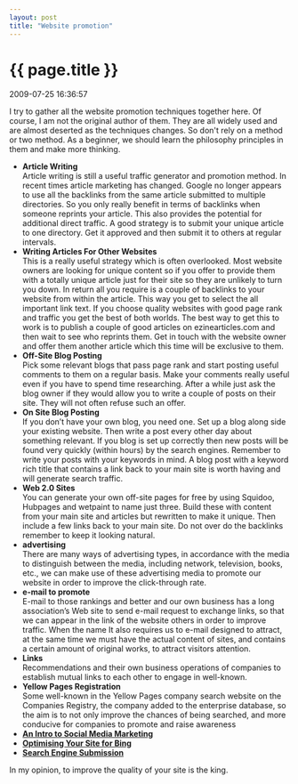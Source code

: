 ```yaml
---
layout: post
title: "Website promotion"
---
```


<h1> {{ page.title }} </h1> <p class='meta'>2009-07-25 16:36:57</p>

I try to gather all the website promotion techniques together here. Of course, I am not the original author of them. They are all widely used and are almost deserted as the techniques changes. So don't rely on a method or two method. As a beginner, we should learn the philosophy principles in them and make more thinking. 
<ul>
	<li><strong>Article Writing</strong></li>
Article writing is still a useful traffic generator and promotion method. In recent times article marketing has changed. Google no longer appears to use all the backlinks from the same article submitted to multiple directories. So you only really benefit in terms of backlinks when someone reprints your article. This also provides the potential for additional direct traffic. A good strategy is to submit your unique article to one directory. Get it approved and then submit it to others at regular intervals.
	<li><strong>Writing Articles For Other Websites</strong></li>
This is a really useful strategy which is often overlooked. Most website owners are looking for unique content so if you offer to provide them with a totally unique article just for their site so they are unlikely to turn you down. In return all you require is a couple of backlinks to your website from within the article. This way you get to select the all important link text. If you choose quality websites with good page rank and traffic you get the best of both worlds. The best way to get this to work is to publish a couple of good articles on ezinearticles.com and then wait to see who reprints them. Get in touch with the website owner and offer them another article which this time will be exclusive to them.
	<li><strong>Off-Site Blog Posting</strong></li>
Pick some relevant blogs that pass page rank and start posting useful comments to them on a regular basis. Make your comments really useful even if you have to spend time researching. After a while just ask the blog owner if they would allow you to write a couple of posts on their site. They will not often refuse such an offer.
	<li><strong>On Site Blog Posting</strong></li>
If you don’t have your own blog, you need one. Set up a blog along side your existing website. Then write a post every other day about something relevant. If you blog is set up correctly then new posts will be found very quickly (within hours) by the search engines. Remember to write your posts with your keywords in mind. A blog post with a keyword rich title that contains a link back to your main site is worth having and will generate search traffic.
	<li><strong>Web 2.0 Sites</strong></li>
You can generate your own off-site pages for free by using Squidoo, Hubpages and wetpaint to name just three. Build these with content from your main site and articles but rewritten to make it unique. Then include a few links back to your main site. Do not over do the backlinks remember to keep it looking natural.
	<li><strong>advertising</strong></li>
There are many ways of advertising types, in accordance with the media to distinguish between the media, including network, television, books, etc., we can make use of these advertising media to promote our website in order to improve the click-through rate.
	<li><strong>e-mail to promote</strong></li>
E-mail to those rankings and better and our own business has a long association’s Web site to send e-mail request to exchange links, so that we can appear in the link of the website others in order to improve traffic. When the name It also requires us to e-mail designed to attract, at the same time we must have the actual content of sites, and contains a certain amount of original works, to attract visitors attention.
	<li><strong>Links</strong></li>
Recommendations and their own business operations of companies to establish mutual links to each other to engage in well-known.
	<li><strong>Yellow Pages Registration</strong></li>
Some well-known in the Yellow Pages company search website on the Companies Registry, the company added to the enterprise database, so the aim is to not only improve the chances of being searched, and more conducive for companies to promote and raise awareness
	<li><strong><a href="http://www.unblockspace.net/browse.php?u=Oi8vd3d3LnByb21vdGlvbndvcmxkLmNvbS9zZS9hcnRpY2xlcy9hcnRpY2xlLzA5MDcxNS1Bbi1JbnRyby10by1Tb2NpYWwtTWVkaWEtTWFya2V0aW5n&b=5">An Intro to Social Media Marketing</a></strong></li>
	<li><strong><a href="http://www.unblockspace.net/browse.php?u=Oi8vd3d3LnByb21vdGlvbndvcmxkLmNvbS9zZS9hcnRpY2xlcy9hcnRpY2xlLzA5MDcxMy1PcHRpbWlzaW5nLVlvdXItU2l0ZS1CaW5n&b=5">Optimising Your Site for Bing</a></strong></li>
	<li><strong><a href="http://www.instantposition.com/search-submission.html">Search Engine Submission</a></strong></li>
</ul>

In my opinion, to improve the quality of your site is the king.







